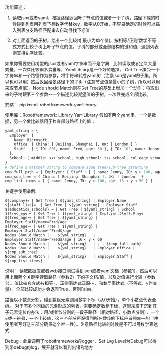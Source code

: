 功能简述：

1. 读取json或者yaml，根据路径返回叶子节点的值或者一个子树，路径下探的时候碰到列表用列表下标数字代替key，数字从0开始，不容易确定的时候可以插入列表分支路径匹配串去自动寻找下标值

2. 对上面返回的子树，给出一个比较树(最小为单个值)，按相等/正则/数学不等式方式比较子树上叶子节点的值，子树的部分或全部结构的键和值。遇到列表则支持乱序比较。

如果你需要使用树型的json或者yaml字符串而不是字典，比如读取或者定义大量变量，一次性比较很多变量等，YamlLibrary是一个好的选择。 Get Tree接受一个字符串和一个路径作为参数，将字符串转成yaml树（注意json是yaml的子集，所以也可以用）然后返回给定路径下的子树（注意节点值是最小的子树，所以可以用来取节点值）。Node should Match则在Get Tree的基础上增加一个动作：将取出来的子树跟第三个参数--一个描述比较期望值的子树，一次性完成全部比较。

安装：
pip install robotframework-yamllibrary

使用库：Robotframework: Library   YamlLibrary
假如有两个yaml串，一个是数据，另一个做比较器用于检查部分路径上的值：
```python
yaml_string = {
  Employer: {
    Name: Microsoft,
    Office: { China: [ Beijing, Shanghai ], UK: [ London ] },
    Staff : [ { ID: 001, name: Fred, age: 30 }, { ID: 102, name: Jenny, age: 21 } ],
  },
  School: { middle: xxx_school, high_school: zzz_school, colleage_school: sss_school },
}
# define a matcher string to compare some tree/sub-tree structure
cmp_full_path = { Employer: { Staff : [ { name: Jenny, ID: y > 100, age: 16 < y < 50 } ] } }
cmp_sub_tree = { China: [ Beijing, Shanghai ], UK: [ London ] }
cmp_list_items = [ { name: Jenny, ID: y > 100, age: 16 < y < 50 } ]

```

关键字使用举例:
```robotframework
${company}= | Get Tree | ${yaml_string} | Employer.Name
${staff_list}=	| Get Tree | ${yaml_string} | Employer.Staff
${education_schools} = | Get Tree | ${yaml_string} | School
${fred_age}= | Get Tree | ${yaml_string} | Employer.Staff.0.age
${fred_age}= | Get Tree | ${yaml_string} | Employer.Staff/name=Fred/age
${fred_age}= | Get Tree | ${yaml_string} | Employer.Staff/name~^Fred$/age
Nodes Should Match |	${yml_string}	| Employer.Staff/name~^Fred$/age | 16 < y < 60
Nodes Should Match |	${yml_string}	| . | ${cmp_full_path}
Nodes Should Match |	${yml_string}	| Employer.Office | ${cmp_sub_tree}
Nodes Should Match |	${yml_string}	| Employer.Staff | ${cmp_list_items}
```

说明：
读取数据库或者web接口测试得到json或者yaml文档（参数1），然后可以用上面两个关键字读取路径（参数2）下的子文档/值，以及对值进行比较（参数3）。值比较的方式有相等=，正则表达式匹配～，和数学表达式（不等式，y作变量）。全部比较成功才会返回True，否则False。

路径以小数点分割，碰到数组元素则用数字下标（从0开始），单个小数点代表全树。
对于有多个同级的元素形成的列表，需要确定数组下标，这里采取下沉到其子元素定位的办法：用/或者%分割的一段子路径（相对路径，小数点分割），一个=或～符号，一个比较值，这三个部分匹配得到所在数组的下标应该是唯一的（由使用者写好这三部分确保这个唯一性）。注意路径比较的时候是不可以用数学表达式

Debug：此库调用了robotframework的logger，Set Log Level为Debug可以得到带debug的log，展开就可以看到出错的地方
